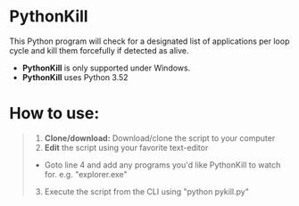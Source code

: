 # PythonKill

This Python program will check for a designated list of applications per loop cycle and kill them forcefully if detected as alive.

- **PythonKill** is only supported under Windows.
- **PythonKill** uses Python 3.52

# How to use:

> 1. **Clone/download:** Download/clone the script to your computer
> 2.  **Edit** the script using your favorite text-editor
>  - Goto line 4 and add any programs you'd like PythonKill to watch for. e.g. "explorer.exe"
> 3. Execute the script from the CLI using "python pykill.py"
